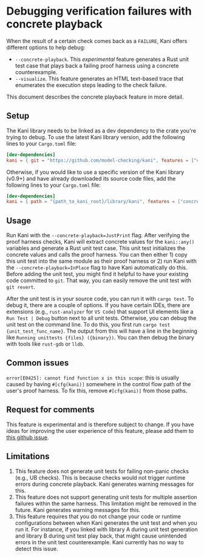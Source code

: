 # Debugging verification failures with concrete playback

When the result of a certain check comes back as a `FAILURE`,
Kani offers different options to help debug:
* `--concrete-playback`. This _experimental_ feature generates a Rust unit test case that plays back a failing
proof harness using a concrete counterexample.
* `--visualize`. This feature generates an HTML text-based trace that
enumerates the execution steps leading to the check failure.

This document describes the concrete playback feature in more detail.

## Setup

The Kani library needs to be linked as a dev dependency to the crate you're trying to debug.
To use the latest Kani library version, add the following lines to your `Cargo.toml` file:
```toml
[dev-dependencies]
kani = { git = "https://github.com/model-checking/kani", features = ["concrete_playback"] }
```
Otherwise, if you would like to use a specific version of the Kani library (v0.9+) and have already downloaded its source code files,
add the following lines to your `Cargo.toml` file:
```toml
[dev-dependencies]
kani = { path = "{path_to_kani_root}/library/kani", features = ["concrete_playback"] }
```

## Usage

Run Kani with the `--concrete-playback=JustPrint` flag.
After verifying the proof harness checks, Kani will extract concrete values for the `kani::any()` variables
and generate a Rust unit test case.
This unit test initializes the concrete values and calls the proof harness.
You can then either 1) copy this unit test into the same module as their proof harness or
2) run Kani with the `--concrete-playback=InPlace` flag to have Kani automatically do this.
Before adding the unit test, you might find it helpful to have your existing code committed to `git`.
That way, you can easily remove the unit test with `git revert`.

After the unit test is in your source code, you can run it with `cargo test`.
To debug it, there are a couple of options.
If you have certain IDEs, there are extensions (e.g., `rust-analyzer` for `VS Code`)
that support UI elements like a `Run Test | Debug` button next to all unit tests.
Otherwise, you can debug the unit test on the command line.
To do this, you first run `cargo test {unit_test_func_name}`.
The output from this will have a line in the beginning like `Running unittests {files} ({binary})`.
You can then debug the binary with tools like `rust-gdb` or `lldb`.

## Common issues

`error[E0425]: cannot find function x in this scope`:
this is usually caused by having `#[cfg(kani)]` somewhere in the control flow path of the user's proof harness.
To fix this, remove `#[cfg(kani)]` from those paths.

## Request for comments

This feature is experimental and is therefore subject to change.
If you have ideas for improving the user experience of this feature,
please add them to [this github issue](https://github.com/model-checking/kani/issues/1536).

## Limitations 

1. This feature does not generate unit tests for failing non-panic checks (e.g., UB checks).
This is because checks would not trigger runtime errors during concrete playback.
Kani generates warning messages for this.
2. This feature does not support generating unit tests for multiple assertion failures within the same harness.
This limitation might be removed in the future.
Kani generates warning messages for this.
3. This feature requires that you do not change your code or runtime configurations between when Kani generates the unit test and when you run it.
For instance, if you linked with library A during unit test generation and library B during unit test play back,
that might cause unintended errors in the unit test counterexample.
Kani currently has no way to detect this issue.
